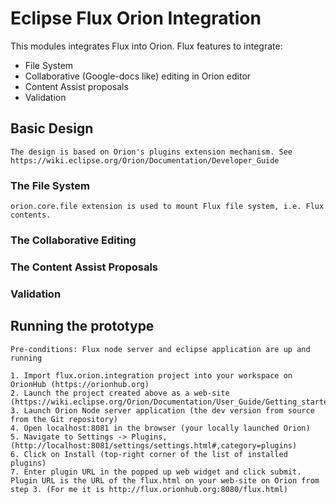 # Eclipse Flux Orion Integration

  This modules integrates Flux into Orion. Flux features to integrate:
  * File System
  * Collaborative (Google-docs like) editing in Orion editor
  * Content Assist proposals
  * Validation

## Basic Design

	The design is based on Orion's plugins extension mechanism. See https://wiki.eclipse.org/Orion/Documentation/Developer_Guide

### The File System

	orion.core.file extension is used to mount Flux file system, i.e. Flux contents.

### The Collaborative Editing

### The Content Assist Proposals

### Validation
  
## Running the prototype

	Pre-conditions: Flux node server and eclipse application are up and running
	
	1. Import flux.orion.integration project into your workspace on OrionHub (https://orionhub.org)
	2. Launch the project created above as a web-site (https://wiki.eclipse.org/Orion/Documentation/User_Guide/Getting_started#Launching_your_project_as_a_website)
	3. Launch Orion Node server application (the dev version from source from the Git repository)
	4. Open localhost:8081 in the browser (your locally launched Orion)
	5. Navigate to Settings -> Plugins, (http://localhost:8081/settings/settings.html#,category=plugins)
	6. Click on Install (top-right corner of the list of installed plugins)
	7. Enter plugin URL in the popped up web widget and click submit. Plugin URL is the URL of the flux.html on your web-site on Orion from step 3. (For me it is http://flux.orionhub.org:8080/flux.html)
  

